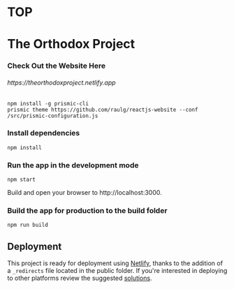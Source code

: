 # TOP 
# The Orthodox Project

<h3>Check Out the Website Here</h3>
<h6>https://theorthodoxproject.netlify.app</h6>

```
npm install -g prismic-cli
prismic theme https://github.com/raulg/reactjs-website --conf /src/prismic-configuration.js
```

### Install dependencies
```
npm install
```
### Run the app in the development mode

```
npm start
```
Build and open your browser to http://localhost:3000.

### Build the app for production to the build folder
```
npm run build
```

## Deployment
This project is ready for deployment using [Netlify](https://www.netlify.com), thanks to the addition of a `_redirects` file located in the public folder. If you're interested in deploying to other platforms review the suggested [solutions](https://facebook.github.io/create-react-app/docs/deployment).


